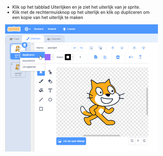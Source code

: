 - Klik op het tabblad Uiterlijken en je ziet het uiterlijk van je sprite.
- Klik met de rechtermuisknop op het uiterlijk en klik op dupliceren om een ​​kopie van het uiterlijk te maken

![uiterlijk-kopie](images/duplicate-costume.png)
